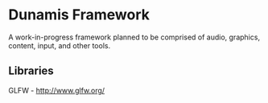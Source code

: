 # Dunamis Framework

A work-in-progress framework planned to be comprised of audio, graphics, content, input, and other tools.

## Libraries
GLFW - http://www.glfw.org/
